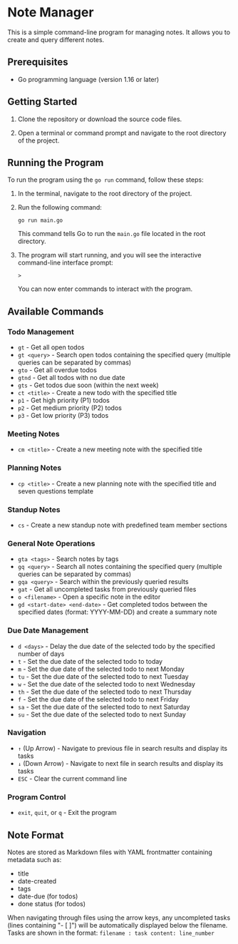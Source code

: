 # Note Manager

This is a simple command-line program for managing notes. It allows you to create and query different notes.

## Prerequisites

- Go programming language (version 1.16 or later)

## Getting Started

1. Clone the repository or download the source code files.

2. Open a terminal or command prompt and navigate to the root directory of the project.

## Running the Program

To run the program using the `go run` command, follow these steps:

1. In the terminal, navigate to the root directory of the project.

2. Run the following command:

   ```
   go run main.go
   ```

   This command tells Go to run the `main.go` file located in the root directory.

3. The program will start running, and you will see the interactive command-line interface prompt:

   ```
   >
   ```

   You can now enter commands to interact with the program.

## Available Commands

### Todo Management

- `gt` - Get all open todos
- `gt <query>` - Search open todos containing the specified query (multiple queries can be separated by commas)
- `gto` - Get all overdue todos
- `gtnd` - Get all todos with no due date
- `gts` - Get todos due soon (within the next week)
- `ct <title>` - Create a new todo with the specified title
- `p1` - Get high priority (P1) todos
- `p2` - Get medium priority (P2) todos
- `p3` - Get low priority (P3) todos

### Meeting Notes

- `cm <title>` - Create a new meeting note with the specified title

### Planning Notes

- `cp <title>` - Create a new planning note with the specified title and seven questions template

### Standup Notes

- `cs` - Create a new standup note with predefined team member sections

### General Note Operations

- `gta <tags>` - Search notes by tags
- `gq <query>` - Search all notes containing the specified query (multiple queries can be separated by commas)
- `gqa <query>` - Search within the previously queried results
- `gat` - Get all uncompleted tasks from previously queried files
- `o <filename>` - Open a specific note in the editor
- `gd <start-date> <end-date>` - Get completed todos between the specified dates (format: YYYY-MM-DD) and create a summary note

### Due Date Management

- `d <days>` - Delay the due date of the selected todo by the specified number of days
- `t` - Set the due date of the selected todo to today
- `m` - Set the due date of the selected todo to next Monday
- `tu` - Set the due date of the selected todo to next Tuesday
- `w` - Set the due date of the selected todo to next Wednesday
- `th` - Set the due date of the selected todo to next Thursday
- `f` - Set the due date of the selected todo to next Friday
- `sa` - Set the due date of the selected todo to next Saturday
- `su` - Set the due date of the selected todo to next Sunday

### Navigation

- `↑` (Up Arrow) - Navigate to previous file in search results and display its tasks
- `↓` (Down Arrow) - Navigate to next file in search results and display its tasks
- `ESC` - Clear the current command line

### Program Control

- `exit`, `quit`, or `q` - Exit the program

## Note Format

Notes are stored as Markdown files with YAML frontmatter containing metadata such as:

- title
- date-created
- tags
- date-due (for todos)
- done status (for todos)

When navigating through files using the arrow keys, any uncompleted tasks (lines containing "- [ ]") will be automatically displayed below the filename. Tasks are shown in the format:
`filename : task content: line_number`
